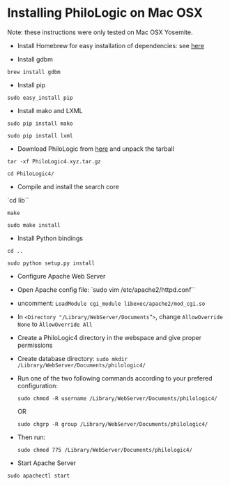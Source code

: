 Installing PhiloLogic on Mac OSX
================================

Note: these instructions were only tested on Mac OSX Yosemite.

* Install Homebrew for easy installation of dependencies: see <a href="http://brew.sh/">here</a>


* Install gdbm

 `brew install gdbm`


* Install pip

 `sudo easy_install pip`


* Install mako and LXML

 `sudo pip install mako`

 `sudo pip install lxml`


* Download PhiloLogic from [here](releases/) and unpack the tarball

 `tar -xf PhiloLogic4.xyz.tar.gz`

 `cd PhiloLogic4/`


* Compile and install the search core

 `cd lib``

 `make`

 `sudo make install`


* Install Python bindings

 `cd ..`

 `sudo python setup.py install`


* Configure Apache Web Server
 * Open Apache config file:
  `sudo vim /etc/apache2/httpd.conf``

 * uncomment: `LoadModule cgi_module libexec/apache2/mod_cgi.so`

 * In `<Directory "/Library/WebServer/Documents”>`, change `AllowOverride None` to `ÀllowOverride All`


* Create a PhiloLogic4 directory in the webspace and give proper permissions
 * Create database directory:
   `sudo mkdir /Library/WebServer/Documents/philologic4/`

 * Run one of the two following commands according to your prefered configuration:

   `sudo chmod -R username /Library/WebServer/Documents/philologic4/`

    OR

    `sudo chgrp -R group /Library/WebServer/Documents/philologic4/`

 * Then run:

   `sudo chmod 775 /Library/WebServer/Documents/philologic4/`


* Start Apache Server

 `sudo apachectl start`
